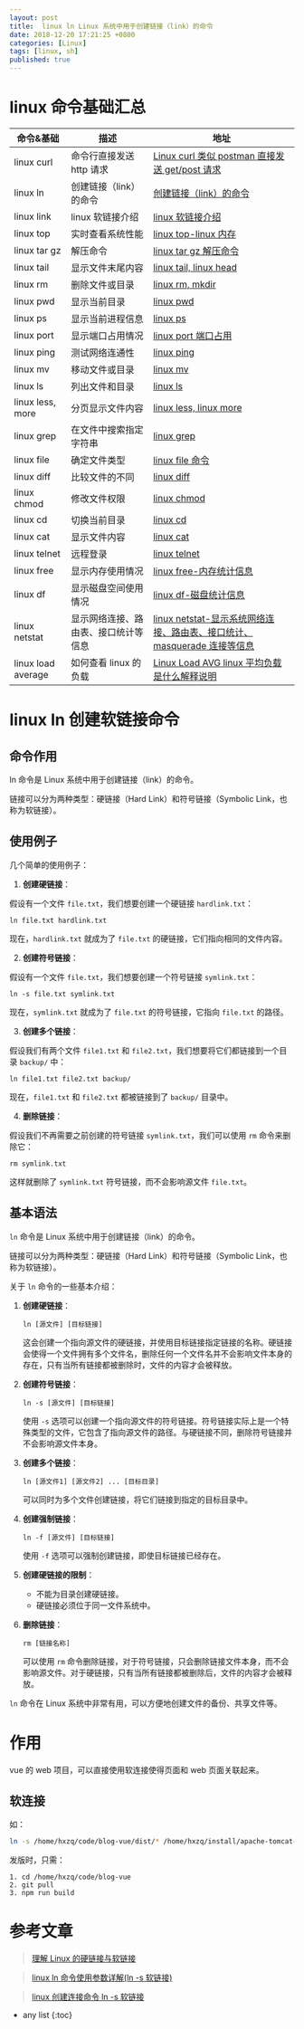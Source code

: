 ```yaml
---
layout: post 
title:  linux ln Linux 系统中用于创建链接（link）的命令
date: 2018-12-20 17:21:25 +0800
categories: [Linux]
tags: [linux, sh]
published: true
---
```


# linux 命令基础汇总

| 命令&基础             | 描述                                   | 地址                                              |
|------------------|----------------------------------------|---------------------------------------------------|
| linux curl       | 命令行直接发送 http 请求               | [Linux curl 类似 postman 直接发送 get/post 请求](https://houbb.github.io/2018/12/20/linux-curl) |
| linux ln         | 创建链接（link）的命令               | [创建链接（link）的命令](https://houbb.github.io/2018/12/20/linux-ln) |
| linux link       | linux 软链接介绍               | [linux 软链接介绍](https://houbb.github.io/2018/12/20/linux-link-intro) |
| linux top        | 实时查看系统性能                       | [linux top-linux 内存](https://houbb.github.io/2018/12/21/linux-top)                 |
| linux tar gz     | 解压命令                               | [linux tar gz 解压命令](https://houbb.github.io/2018/12/21/linux-tar-gz)              |
| linux tail       | 显示文件末尾内容                       | [linux tail, linux head](https://houbb.github.io/2018/12/21/linux-tail)               |
| linux rm         | 删除文件或目录                         | [linux rm, mkdir](https://houbb.github.io/2018/12/21/linux-rm)                         |
| linux pwd        | 显示当前目录                           | [linux pwd](https://houbb.github.io/2018/12/21/linux-pwd)                               |
| linux ps         | 显示当前进程信息                       | [linux ps](https://houbb.github.io/2018/12/21/linux-ps)                                 |
| linux port       | 显示端口占用情况                       | [linux port 端口占用](https://houbb.github.io/2018/12/21/linux-port)                   |
| linux ping       | 测试网络连通性                         | [linux ping](https://houbb.github.io/2018/12/21/linux-ping)                             |
| linux mv         | 移动文件或目录                         | [linux mv](https://houbb.github.io/2018/12/21/linux-mv)                                 |
| linux ls         | 列出文件和目录                         | [linux ls](https://houbb.github.io/2018/12/21/linux-ls)                                 |
| linux less, more | 分页显示文件内容                       | [linux less, linux more](https://houbb.github.io/2018/12/21/linux-less)                 |
| linux grep       | 在文件中搜索指定字符串                 | [linux grep](https://houbb.github.io/2018/12/21/linux-grep)                               |
| linux file       | 确定文件类型                           | [linux file 命令](https://houbb.github.io/2018/12/21/linux-file)                         |
| linux diff       | 比较文件的不同                         | [linux diff](https://houbb.github.io/2018/12/21/linux-diff)                               |
| linux chmod      | 修改文件权限                           | [linux chmod](https://houbb.github.io/2018/12/21/linux-chmod)                             |
| linux cd         | 切换当前目录                           | [linux cd](https://houbb.github.io/2018/12/21/linux-cd)                                   |
| linux cat        | 显示文件内容                           | [linux cat](https://houbb.github.io/2018/12/21/linux-cat)                                 |
| linux telnet     | 远程登录                               | [linux telnet](https://houbb.github.io/2018/12/20/linux-telnet)                           |
| linux free       | 显示内存使用情况                       | [linux free-内存统计信息](https://houbb.github.io/2018/12/21/linux-free)                 |
| linux df         | 显示磁盘空间使用情况                   | [linux df-磁盘统计信息](https://houbb.github.io/2018/12/21/linux-df)                     |
| linux netstat   | 显示网络连接、路由表、接口统计等信息 | [linux netstat-显示系统网络连接、路由表、接口统计、masquerade 连接等信息](https://houbb.github.io/2018/12/20/linux-netstat) |
| linux load average   | 如何查看 linux 的负载 | [Linux Load AVG linux 平均负载是什么解释说明](https://houbb.github.io/2018/12/20/linux-load-avg) |


# linux ln 创建软链接命令

## 命令作用

ln 命令是 Linux 系统中用于创建链接（link）的命令。

链接可以分为两种类型：硬链接（Hard Link）和符号链接（Symbolic Link，也称为软链接）。

## 使用例子

几个简单的使用例子：

1. **创建硬链接**：

假设有一个文件 `file.txt`，我们想要创建一个硬链接 `hardlink.txt`：

```
ln file.txt hardlink.txt
```

现在，`hardlink.txt` 就成为了 `file.txt` 的硬链接，它们指向相同的文件内容。

2. **创建符号链接**：

假设有一个文件 `file.txt`，我们想要创建一个符号链接 `symlink.txt`：

```
ln -s file.txt symlink.txt
```

现在，`symlink.txt` 就成为了 `file.txt` 的符号链接，它指向 `file.txt` 的路径。

3. **创建多个链接**：

假设我们有两个文件 `file1.txt` 和 `file2.txt`，我们想要将它们都链接到一个目录 `backup/` 中：

```
ln file1.txt file2.txt backup/
```

现在，`file1.txt` 和 `file2.txt` 都被链接到了 `backup/` 目录中。

4. **删除链接**：

假设我们不再需要之前创建的符号链接 `symlink.txt`，我们可以使用 `rm` 命令来删除它：

```
rm symlink.txt
```

这样就删除了 `symlink.txt` 符号链接，而不会影响源文件 `file.txt`。

## 基本语法

`ln` 命令是 Linux 系统中用于创建链接（link）的命令。

链接可以分为两种类型：硬链接（Hard Link）和符号链接（Symbolic Link，也称为软链接）。

关于 `ln` 命令的一些基本介绍：

1. **创建硬链接**：
   ```
   ln [源文件] [目标链接]
   ```
   这会创建一个指向源文件的硬链接，并使用目标链接指定链接的名称。硬链接会使得一个文件拥有多个文件名，删除任何一个文件名并不会影响文件本身的存在，只有当所有链接都被删除时，文件的内容才会被释放。

2. **创建符号链接**：
   ```
   ln -s [源文件] [目标链接]
   ```
   使用 `-s` 选项可以创建一个指向源文件的符号链接。符号链接实际上是一个特殊类型的文件，它包含了指向源文件的路径。与硬链接不同，删除符号链接并不会影响源文件本身。

3. **创建多个链接**：
   ```
   ln [源文件1] [源文件2] ... [目标目录]
   ```
   可以同时为多个文件创建链接，将它们链接到指定的目标目录中。

4. **创建强制链接**：
   ```
   ln -f [源文件] [目标链接]
   ```
   使用 `-f` 选项可以强制创建链接，即使目标链接已经存在。

5. **创建硬链接的限制**：
   - 不能为目录创建硬链接。
   - 硬链接必须位于同一文件系统中。

6. **删除链接**：
   ```
   rm [链接名称]
   ```
   可以使用 `rm` 命令删除链接，对于符号链接，只会删除链接文件本身，而不会影响源文件。对于硬链接，只有当所有链接都被删除后，文件的内容才会被释放。

`ln` 命令在 Linux 系统中非常有用，可以方便地创建文件的备份、共享文件等。

# 作用

vue 的 web 项目，可以直接使用软连接使得页面和 web 页面关联起来。

## 软连接

如：

```sh
ln -s /home/hxzq/code/blog-vue/dist/* /home/hxzq/install/apache-tomcat-8.5.6-web/webapps/ROOT/
```

发版时，只需：

```
1. cd /home/hxzq/code/blog-vue
2. git pull
3. npm run build
```

# 参考文章

> [理解 Linux 的硬链接与软链接](https://www.ibm.com/developerworks/cn/linux/l-cn-hardandsymb-links/index.html) 

> [linux ln 命令使用参数详解(ln -s 软链接)](https://www.jb51.net/LINUXjishu/150570.html)

> [linux 创建连接命令 ln -s 软链接](https://www.cnblogs.com/kex1n/p/5193826.html)

* any list
{:toc}







